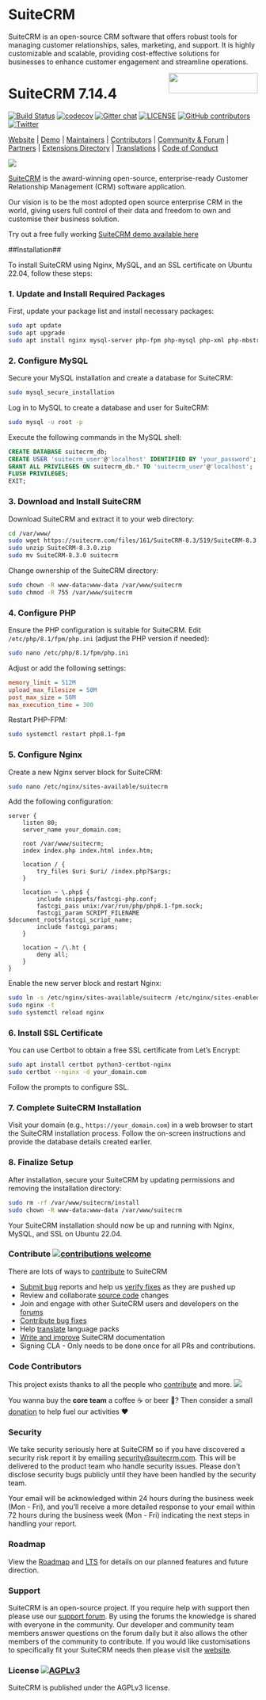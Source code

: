 # SuiteCRM
SuiteCRM is an open-source CRM software that offers robust tools for managing customer relationships, sales, marketing, and support. It is highly customizable and scalable, providing cost-effective solutions for businesses to enhance customer engagement and streamline operations. 



<a href="https://suitecrm.com">
  <img width="180px" height="41px" src="https://suitecrm.com/wp-content/uploads/2017/12/logo.png" align="right" />
</a>

# SuiteCRM 7.14.4

[![Build Status](https://travis-ci.org/salesagility/SuiteCRM.svg?branch=hotfix)](https://travis-ci.org/salesagility/SuiteCRM)
[![codecov](https://codecov.io/gh/salesagility/SuiteCRM/branch/hotfix/graph/badge.svg)](https://codecov.io/gh/salesagility/SuiteCRM/branch/hotfix)
[![Gitter chat](https://badges.gitter.im/gitterHQ/gitter.png)](https://gitter.im/suitecrm/Lobby)
[![LICENSE](https://img.shields.io/github/license/suitecrm/suitecrm.svg)](https://github.com/salesagility/suitecrm/blob/hotfix/LICENSE.txt)
[![GitHub contributors](https://img.shields.io/github/contributors/salesagility/suitecrm)](https://github.com/salesagility/SuiteCRM/graphs/contributors)
[![Twitter](https://img.shields.io/twitter/follow/suitecrm.svg?style=social&label=Follow)](https://twitter.com/intent/follow?screen_name=suitecrm)

[Website](https://suitecrm.com) | 
[Demo](https://suitecrm.com/demo/) |
[Maintainers](https://salesagility.com) |
[Contributors](https://github.com/salesagility/SuiteCRM/graphs/contributors) |
[Community & Forum](https://suitecrm.com/suitecrm/forum) |
[Partners](https://suitecrm.com/about/about-us/partners/) |
[Extensions Directory](https://store.suitecrm.com/) |
[Translations](https://crowdin.com/project/suitecrmtranslations) | [Code of Conduct](https://docs.suitecrm.com/community/code-of-conduct/)

![](https://f.hellowork.com/bdmtools/2022/10/suitecrm-outil-1.jpg)



[SuiteCRM](https://suitecrm.com) is the award-winning open-source, enterprise-ready Customer Relationship Management (CRM) software application.

Our vision is to be the most adopted open source enterprise CRM in the world, giving users full control of their data and freedom to own and customise their business solution.

Try out a free fully working [SuiteCRM demo available here](https://suitecrm.com/demo/)

##Installation##

To install SuiteCRM using Nginx, MySQL, and an SSL certificate on Ubuntu 22.04, follow these steps:

### 1. Update and Install Required Packages

First, update your package list and install necessary packages:

```bash
sudo apt update
sudo apt upgrade
sudo apt install nginx mysql-server php-fpm php-mysql php-xml php-mbstring php-curl php-zip unzip git
```

### 2. Configure MySQL

Secure your MySQL installation and create a database for SuiteCRM:

```bash
sudo mysql_secure_installation
```

Log in to MySQL to create a database and user for SuiteCRM:

```bash
sudo mysql -u root -p
```

Execute the following commands in the MySQL shell:

```sql
CREATE DATABASE suitecrm_db;
CREATE USER 'suitecrm_user'@'localhost' IDENTIFIED BY 'your_password';
GRANT ALL PRIVILEGES ON suitecrm_db.* TO 'suitecrm_user'@'localhost';
FLUSH PRIVILEGES;
EXIT;
```

### 3. Download and Install SuiteCRM

Download SuiteCRM and extract it to your web directory:

```bash
cd /var/www/
sudo wget https://suitecrm.com/files/161/SuiteCRM-8.3/519/SuiteCRM-8.3.0.zip
sudo unzip SuiteCRM-8.3.0.zip
sudo mv SuiteCRM-8.3.0 suitecrm
```

Change ownership of the SuiteCRM directory:

```bash
sudo chown -R www-data:www-data /var/www/suitecrm
sudo chmod -R 755 /var/www/suitecrm
```

### 4. Configure PHP

Ensure the PHP configuration is suitable for SuiteCRM. Edit `/etc/php/8.1/fpm/php.ini` (adjust the PHP version if needed):

```bash
sudo nano /etc/php/8.1/fpm/php.ini
```

Adjust or add the following settings:

```ini
memory_limit = 512M
upload_max_filesize = 50M
post_max_size = 50M
max_execution_time = 300
```

Restart PHP-FPM:

```bash
sudo systemctl restart php8.1-fpm
```

### 5. Configure Nginx

Create a new Nginx server block for SuiteCRM:

```bash
sudo nano /etc/nginx/sites-available/suitecrm
```

Add the following configuration:

```nginx
server {
    listen 80;
    server_name your_domain.com;

    root /var/www/suitecrm;
    index index.php index.html index.htm;

    location / {
        try_files $uri $uri/ /index.php?$args;
    }

    location ~ \.php$ {
        include snippets/fastcgi-php.conf;
        fastcgi_pass unix:/var/run/php/php8.1-fpm.sock;
        fastcgi_param SCRIPT_FILENAME $document_root$fastcgi_script_name;
        include fastcgi_params;
    }

    location ~ /\.ht {
        deny all;
    }
}
```

Enable the new server block and restart Nginx:

```bash
sudo ln -s /etc/nginx/sites-available/suitecrm /etc/nginx/sites-enabled/
sudo nginx -t
sudo systemctl reload nginx
```

### 6. Install SSL Certificate

You can use Certbot to obtain a free SSL certificate from Let’s Encrypt:

```bash
sudo apt install certbot python3-certbot-nginx
sudo certbot --nginx -d your_domain.com
```

Follow the prompts to configure SSL.

### 7. Complete SuiteCRM Installation

Visit your domain (e.g., `https://your_domain.com`) in a web browser to start the SuiteCRM installation process. Follow the on-screen instructions and provide the database details created earlier.

### 8. Finalize Setup

After installation, secure your SuiteCRM by updating permissions and removing the installation directory:

```bash
sudo rm -rf /var/www/suitecrm/install
sudo chown -R www-data:www-data /var/www/suitecrm
```

Your SuiteCRM installation should now be up and running with Nginx, MySQL, and SSL on Ubuntu 22.04.

### Contribute [![contributions welcome](https://img.shields.io/badge/contributions-welcome-brightgreen.svg?style=flat)](https://github.com/salesagility/SuiteCRM/issues)

There are lots of ways to [contribute](https://docs.suitecrm.com/community/) to SuiteCRM

* [Submit bug](https://docs.suitecrm.com/community/raising-issues/) reports and help us [verify fixes](https://docs.suitecrm.com/community/contributing-code/test-pull-requests/) as they are pushed up
* Review and collaborate [source code](https://github.com/salesagility/SuiteCRM/pulls) changes
* Join and engage with other SuiteCRM users and developers on the [forums](https://suitecrm.com/suitecrm/forum)
* [Contribute bug fixes](https://docs.suitecrm.com/community/contributing-code/bugs/)
* Help [translate](https://docs.suitecrm.com/community/contributing-to-docs/contributing-to-translation/) language packs
* [Write and improve](https://docs.suitecrm.com/community/contributing-to-docs/) SuiteCRM documentation
* Signing CLA - Only needs to be done once for all PRs and contributions.


### Code Contributors

This project exists thanks to all the people who [contribute](https://github.com/salesagility/SuiteCRM/graphs/contributors) and more.
<a href="https://github.com/salesagility/SuiteCRM/graphs/contributors"><img src="https://opencollective.com/SuiteCRM/contributors.svg?avatarHeight=36&width=890&button=false" /></a>

You wanna buy the **core team** a coffee :coffee: or beer :beer:?
Then consider a small [donation](https://opencollective.com/SuiteCRM/contribute) to help fuel our activities :heart:

### Security ###

We take security seriously here at SuiteCRM so if you have discovered a security risk report it by
emailing [security@suitecrm.com](mailto:security@suitecrm.com). This will be delivered to the product team who handle security issues.
Please don't disclose security bugs publicly until they have been handled by the security team.

Your email will be acknowledged within 24 hours during the business week (Mon - Fri), and you’ll receive a more
detailed response to your email within 72 hours during the business week (Mon - Fri) indicating the next steps in
handling your report.

### Roadmap ### 

View the [Roadmap](https://suitecrm.com/roadmap/) and [LTS](https://suitecrm.com/lts/) for details on our planned features and future direction.

### Support ###

SuiteCRM is an open-source project. If you require help with support then please use our [support forum](https://suitecrm.com/suitecrm/forum/). By using the forums the knowledge is shared with everyone in the community. Our developer and community team members answer questions on the forum daily but it also allows the other members of the community to contribute. If you would like customisations to specifically fit your SuiteCRM needs then please visit the [website](https://suitecrm.com/).

### License [![AGPLv3](https://img.shields.io/github/license/suitecrm/suitecrm.svg)](./LICENSE.txt)

SuiteCRM is published under the AGPLv3 license.




